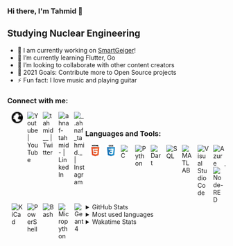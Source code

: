 ### Hi there, I'm Tahmid 👋

## Studying Nuclear Engineering 

- 🔭 I am currently working on [SmartGeiger][SmartGeiger]!
- 🌱 I’m currently learning Flutter, Go
- 👯 I’m looking to collaborate with other content creators
- 🥅 2021 Goals: Contribute more to Open Source projects
- ⚡ Fun fact: I love music and playing guitar

### Connect with me:

[<img align="left" alt="ahnaf-tahmid.blogspot.com" width="26px" src="https://raw.githubusercontent.com/iconic/open-iconic/master/svg/globe.svg " style="padding-left: 10px" /> ][website]
[<img align="left" alt="Youtube | YouTube" width="26px" src="https://cdn.jsdelivr.net/npm/simple-icons@v3/icons/youtube.svg" style="padding-left: 10px"/>][youtube]
[<img align="left" alt="tahmid__ | Twitter" width="26px" src="https://cdn.jsdelivr.net/npm/simple-icons@v3/icons/twitter.svg" style="padding-left: 10px"/>][twitter]
[<img align="left" alt="ahnaf-tahmid- | LinkedIn" width="26px" src="https://cdn.jsdelivr.net/npm/simple-icons@v3/icons/linkedin.svg" style="padding-left: 10px"/>][linkedin]
[<img align="left" alt="_.ahnaf_tahmid._ | Instagram" width="26px" src="https://cdn.jsdelivr.net/npm/simple-icons@v3/icons/instagram.svg" style="padding-left: 10px"/>][instagram]

<br />

### Languages and Tools:

[<img align="left" alt="HTML5" width="26px" src="https://raw.githubusercontent.com/github/explore/80688e429a7d4ef2fca1e82350fe8e3517d3494d/topics/html/html.png" style="padding-left: 10px" /> ][HTML]
[<img align="left" alt="CSS3" width="26px" src="https://raw.githubusercontent.com/github/explore/80688e429a7d4ef2fca1e82350fe8e3517d3494d/topics/css/css.png" style="padding-left: 10px"/>][CSS]
[<img align="left" alt="C" width="23px" src="https://upload.wikimedia.org/wikipedia/commons/1/18/ISO_C%2B%2B_Logo.svg" style="padding-left: 10px"/>][C++]
[<img align="left" alt="Python" width="26px" src="https://i.ibb.co/TqFNKhW/python.png" style="padding-left: 10px"/>][Python]
[<img align="left" alt="Dart" width="26px" src="https://i.ibb.co/r50Sftr/dart.png" style="padding-left: 10px"/>][Dart]
[<img align="left" alt="SQL" width="26px" src="https://i.ibb.co/0ZkpFwz/sql.png" style="padding-left: 10px"/>][SQL]
[<img align="left" alt="MATLAB" width="26px" src="https://i.ibb.co/WpCSVHT/Matlab-Logo.png" style="padding-left: 10px"/>][MATLAB]
[<img align="left" alt="Visual Studio Code" width="26px" src="https://i.ibb.co/LxmRHwx/Visual-Studio-Code-1-35-icon-svg.png" style="padding-left: 10px"/>][vscode]
[<img align="left" alt="Azure" width="26px" src="https://i.ibb.co/2v3632y/azure.png" style="padding-left: 10px"/>][Azure]
[<img align="left" alt="Node-RED" width="26px" src="https://i.ibb.co/cDW8L6D/node-red-hexagon.png" style="padding-left: 10px"/>][Node-RED]
[<img align="left" alt="KiCad" width="26px" src="https://i.ibb.co/wy72NNy/logo-kicad.png" style="padding-left: 10px"/>][KiCad]
[<img align="left" alt="PowerShell" width="26px" src="https://i.ibb.co/VB4qXn1/terminal-png.png" style="padding-left: 10px"/>][PowerShell]
[<img align="left" alt="Bash" width="26px" src="https://i.ibb.co/74LfZpf/bash.png" style="padding-left: 10px"/>][bash]
[<img align="left" alt="Micropython" width="27px" src="https://upload.wikimedia.org/wikipedia/commons/a/a7/MicroPython_new_logo.svg" style="padding-left: 10px"/>][Micropython]
[<img align="left" alt="Geant4" width="26px" src="https://i.ibb.co/d0Ncms3/g4.png" style="padding-left: 10px"/>][Geant4]

<br /><br />

---

<details>
<br />
<summary> GitHub Stats </summary>

![Tahmid's GitHub stats](https://github-readme-stats.vercel.app/api?username=ahnaf-tahmid-Chowdhury&count_private=true&theme=nord&show_icons=true)

</details>

<details>
<br />
  <summary> Most used languages</summary>

![Tahmid's most used languages](https://github-readme-stats.vercel.app/api/top-langs/?username=ahnaf-tahmid-chowdhury&theme=nord&layout=compact&hide=jupyter%20notebook)

</details>

<details>
<br />
  <summary> Wakatime Stats</summary>

![Tahmid's wakatime stats](https://github-readme-stats.vercel.app/api/wakatime?username=atc&theme=nord&layout=compact)

</details>

[website]: https://ahnaf-tahmid.blogspot.com
[SmartGeiger]: https://github.com/ahnaf-tahmid-chowdhury/SmartGeiger
[twitter]: https://twitter.com/tahmid__
[youtube]: https://www.youtube.com/channel/UC1PqPjoQIsjNKmiiALeXYnw
[instagram]: https://instagram.com/_.ahnaf_tahmid._
[linkedin]: https://linkedin.com/in/ahnaf-tahmid-
[HTML]: https://en.wikipedia.org/wiki/HTML
[CSS]: https://en.wikipedia.org/wiki/CSS
[Python]: https://www.python.org/
[C++]: https://en.wikipedia.org/wiki/C%2B%2B
[SQL]: https://en.wikipedia.org/wiki/SQL
[Dart]: https://dart.dev/
[PowerShell]: https://docs.microsoft.com/en-us/powershell/
[bash]: https://www.gnu.org/software/bash/
[Micropython]: https://micropython.org/
[MATLAB]: https://www.mathworks.com/products/matlab.html
[Node-RED]: https://nodered.org/
[KiCad]: https://www.kicad.org/
[Azure]: https://azure.microsoft.com/en-us/
[vscode]: https://code.visualstudio.com/
[Geant4]: https://geant4.web.cern.ch/